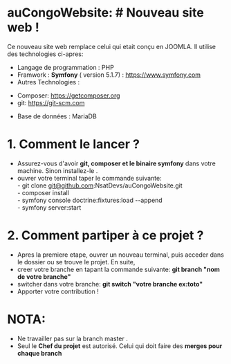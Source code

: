 # auCongoWebsite: # Nouveau site web !

Ce nouveau site web remplace celui qui etait conçu en JOOMLA. Il utilise des technologies ci-apres:
  * Langage de programmation : PHP
  * Framwork : <strong>Symfony</strong> ( version 5.1.7) : https://www.symfony.com
  * Autres Technologies : 
  - Composer: https://getcomposer.org
  - git: https://git-scm.com
  * Base de données : MariaDB

# 1. Comment le lancer ?
 * Assurez-vous d'avoir <strong> git, composer et le binaire symfony</strong> dans votre machine. Sinon installez-le .
 * ouvrer votre terminal taper le commande suivante:<br> - git clone git@github.com:NsatDevs/auCongoWebsite.git <br>
                                                     - composer install<br>
                                                     - symfony console doctrine:fixtures:load --append <br>
                                                     - symfony server:start
# 2. Comment partiper  à ce projet ?
 * Apres la premiere etape, ouvrer un nouveau terminal, puis acceder dans le dossier ou se trouve le projet. En suite, 
 * creer votre branche en tapant la commande suivante: <strong>git branch "nom de votre branche" </strong>
 * switcher dans votre branche: <strong>git switch "votre branche ex:toto"</strong>
 * Apporter votre contribution !
 # NOTA:  
 * Ne travailler pas sur la branch master .
 * Seul le <strong>Chef du projet</strong> est autorisé. Celui qui doit faire des <strong>merges <strong> pour chaque branch
